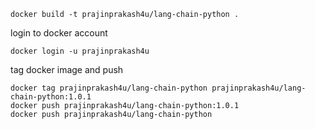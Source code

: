 ```
docker build -t prajinprakash4u/lang-chain-python .
```

login to docker account

```
docker login -u prajinprakash4u
```

tag docker image and push

```
docker tag prajinprakash4u/lang-chain-python prajinprakash4u/lang-chain-python:1.0.1
docker push prajinprakash4u/lang-chain-python:1.0.1
docker push prajinprakash4u/lang-chain-python

```

